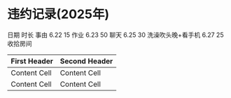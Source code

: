 # 违约记录(2025年)
日期 时长 事由 
6.22 15 作业
6.23 50  聊天
6.25 30 洗澡吹头晚+看手机
6.27 25 收拾房间

| First Header  | Second Header |
| ------------- | ------------- |
| Content Cell  | Content Cell  |
| Content Cell  | Content Cell  |
